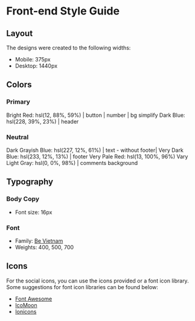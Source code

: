 # Front-end Style Guide

## Layout

The designs were created to the following widths:

- Mobile: 375px
- Desktop: 1440px

## Colors

### Primary

Bright Red: hsl(12, 88%, 59%) | button | number | bg simplify 
Dark Blue: hsl(228, 39%, 23%) |  header

### Neutral

Dark Grayish Blue: hsl(227, 12%, 61%) | text - without footer|
Very Dark Blue: hsl(233, 12%, 13%) | footer
Very Pale Red: hsl(13, 100%, 96%)
Vary Light Gray: hsl(0, 0%, 98%) | comments background

## Typography

### Body Copy

- Font size: 16px

### Font

- Family: [Be Vietnam](https://fonts.google.com/specimen/Be+Vietnam)
- Weights: 400, 500, 700

## Icons

For the social icons, you can use the icons provided or a font icon library. Some suggestions for font icon libraries can be found below:

- [Font Awesome](https://fontawesome.com)
- [IcoMoon](https://icomoon.io)
- [Ionicons](https://ionicons.com)